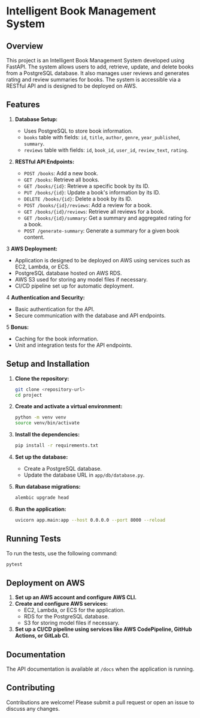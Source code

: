 
# Intelligent Book Management System

## Overview
This project is an Intelligent Book Management System developed using FastAPI. The system allows users to add, retrieve, update, and delete books from a PostgreSQL database. It also manages user reviews and generates rating and review summaries for books. The system is accessible via a RESTful API and is designed to be deployed on AWS.

## Features
1. **Database Setup:**
   - Uses PostgreSQL to store book information.
   - `books` table with fields: `id`, `title`, `author`, `genre`, `year_published`, `summary`.
   - `reviews` table with fields: `id`, `book_id`, `user_id`, `review_text`, `rating`.

2. **RESTful API Endpoints:**
   - `POST /books`: Add a new book.
   - `GET /books`: Retrieve all books.
   - `GET /books/{id}`: Retrieve a specific book by its ID.
   - `PUT /books/{id}`: Update a book's information by its ID.
   - `DELETE /books/{id}`: Delete a book by its ID.
   - `POST /books/{id}/reviews`: Add a review for a book.
   - `GET /books/{id}/reviews`: Retrieve all reviews for a book.
   - `GET /books/{id}/summary`: Get a summary and aggregated rating for a book.
   - `POST /generate-summary`: Generate a summary for a given book content.

3   **AWS Deployment:**
   - Application is designed to be deployed on AWS using services such as EC2, Lambda, or ECS.
   - PostgreSQL database hosted on AWS RDS.
   - AWS S3 used for storing any model files if necessary.
   - CI/CD pipeline set up for automatic deployment.

4   **Authentication and Security:**
   - Basic authentication for the API.
   - Secure communication with the database and API endpoints.

5   **Bonus:**
   - Caching for the book information.
   - Unit and integration tests for the API endpoints.


## Setup and Installation
1. **Clone the repository:**
   ```bash
   git clone <repository-url>
   cd project
   ```

2. **Create and activate a virtual environment:**
   ```bash
   python -m venv venv
   source venv/bin/activate
   ```

3. **Install the dependencies:**
   ```bash
   pip install -r requirements.txt
   ```

4. **Set up the database:**
   - Create a PostgreSQL database.
   - Update the database URL in `app/db/database.py`.

5. **Run database migrations:**
   ```bash
   alembic upgrade head
   ```

6. **Run the application:**
   ```bash
   uvicorn app.main:app --host 0.0.0.0 --port 8000 --reload
   ```

## Running Tests
To run the tests, use the following command:
```bash
pytest
```

## Deployment on AWS
1. **Set up an AWS account and configure AWS CLI.**
2. **Create and configure AWS services:**
   - EC2, Lambda, or ECS for the application.
   - RDS for the PostgreSQL database.
   - S3 for storing model files if necessary.
3. **Set up a CI/CD pipeline using services like AWS CodePipeline, GitHub Actions, or GitLab CI.**

## Documentation
The API documentation is available at `/docs` when the application is running.

## Contributing
Contributions are welcome! Please submit a pull request or open an issue to discuss any changes.

